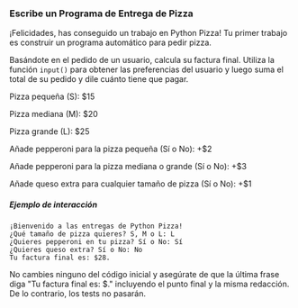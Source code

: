 ### Escribe un Programa de Entrega de Pizza

¡Felicidades, has conseguido un trabajo en Python Pizza! Tu primer trabajo es construir un programa automático para pedir pizza.

Basándote en el pedido de un usuario, calcula su factura final. Utiliza la función `input()` para obtener las preferencias del usuario y luego suma el total de su pedido y dile cuánto tiene que pagar.

Pizza pequeña (S): $15

Pizza mediana (M): $20

Pizza grande (L): $25

Añade pepperoni para la pizza pequeña (Sí o No): +$2

Añade pepperoni para la pizza mediana o grande (Sí o No): +$3

Añade queso extra para cualquier tamaño de pizza (Sí o No): +$1

##### Ejemplo de interacción

```
¡Bienvenido a las entregas de Python Pizza!
¿Qué tamaño de pizza quieres? S, M o L: L
¿Quieres pepperoni en tu pizza? Sí o No: Sí
¿Quieres queso extra? Sí o No: No
Tu factura final es: $28.
```

<div class="hint">
  No cambies ninguno del código inicial y asegúrate de que la última frase diga "Tu factura final es: $<cantidad de la factura>." incluyendo el punto final y la misma redacción. De lo contrario, los tests no pasarán.
</div>